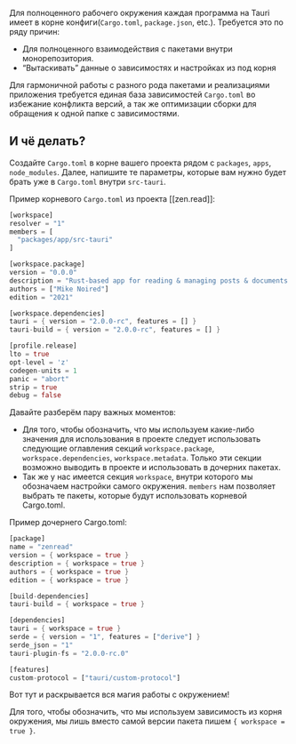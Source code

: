 Для полноценного рабочего окружения каждая программа на Tauri имеет в корне конфиги(`Cargo.toml`, `package.json`, etc.). Требуется это по ряду причин:

- Для полноценного взаимодействия с пакетами внутри монорепозитория.
- “Вытаскивать” данные о зависимостях и настройках из под корня

Для гармоничной работы с разного рода пакетами и реализациями приложения требуется единая база зависимостей `Cargo.toml` во избежание конфликта версий, а так же оптимизации сборки для обращения к одной папке с зависимостями.

## И чё делать?

Создайте `Cargo.toml` в корне вашего проекта рядом с `packages`, `apps`, `node_modules`. Далее, напишите те параметры, которые вам нужно будет брать уже в `Cargo.toml` внутри `src-tauri`.

Пример корневого `Cargo.toml` из проекта [[zen.read]]:

```Rust
[workspace]
resolver = "1"
members = [
  "packages/app/src-tauri"
]

[workspace.package]
version = "0.0.0"
description = "Rust-based app for reading & managing posts & documents from web."
authors = ["Mike Noired"]
edition = "2021"

[workspace.dependencies]
tauri = { version = "2.0.0-rc", features = [] }
tauri-build = { version = "2.0.0-rc", features = [] }

[profile.release]
lto = true
opt-level = 'z'
codegen-units = 1
panic = "abort"
strip = true
debug = false
```

Давайте разберём пару важных моментов:

- Для того, чтобы обозначить, что мы используем какие-либо значения для использования в проекте следует использовать следующие оглавления секций `workspace.package`, `workspace.dependencies`, `workspace.metadata`. Только эти секции возможно выводить в проекте и использовать в дочерних пакетах.
- Так же у нас имеется секция `workspace`, внутри которого мы обозначаем настройки самого окружения. `members` нам позволяет выбрать те пакеты, которые будут использовать корневой Cargo.toml.

Пример дочернего Cargo.toml:

```Rust
[package]
name = "zenread"
version = { workspace = true }
description = { workspace = true }
authors = { workspace = true }
edition = { workspace = true }

[build-dependencies]
tauri-build = { workspace = true }

[dependencies]
tauri = { workspace = true }
serde = { version = "1", features = ["derive"] }
serde_json = "1"
tauri-plugin-fs = "2.0.0-rc.0"

[features]
custom-protocol = ["tauri/custom-protocol"]
```

Вот тут и раскрывается вся магия работы с окружением!

Для того, чтобы обозначить, что мы используем зависимость из корня окружения, мы лишь вместо самой версии пакета пишем `{ workspace = true }`.